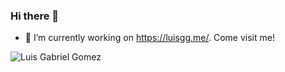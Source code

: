 ### Hi there 👋

- 🔭 I’m currently working on https://luisgg.me/. Come visit me!


![Luis Gabriel Gomez](https://github-readme-stats.vercel.app/api?username=lggomez&show_icons=true&theme=radical)
